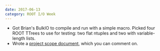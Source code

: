 ```yaml
---
date: 2017-06-13
category: ROOT I/O Week
---
```


   * Got Brian's BulkIO to compile and run with a simple macro. Picked four ROOT TTrees to use for testing: two flat ntuples and two with variable-length lists.
   * Wrote a [project scope document](https://docs.google.com/document/d/1fTEULp2MkyGsiLZoKrang-QB4H_MjEqqI-VzbJJn9Bo/edit?usp=sharing), which you can comment on.
